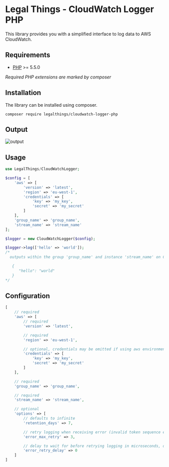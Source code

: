 Legal Things - CloudWatch Logger PHP
==================

This library provides you with a simplified interface to log data to AWS CloudWatch.


## Requirements

- [PHP](http://www.php.net) >= 5.5.0

_Required PHP extensions are marked by composer_


## Installation

The library can be installed using composer.

    composer require legalthings/cloudwatch-logger-php

## Output

![output](https://user-images.githubusercontent.com/5793511/29072119-c16b1ce2-7c46-11e7-87e1-bde855aa279e.png)


## Usage

```php
use LegalThings/CloudWatchLogger;

$config = [
    'aws' => [
        'version' => 'latest',
        'region' => 'eu-west-1',
        'credentials' => [
            'key' => 'my_key',
            'secret' => 'my_secret'
        ]
    ],
    'group_name' => 'group_name',
    'stream_name' => 'stream_name'
];

$logger = new CloudWatchLogger($config);

$logger->log(['hello' => 'world']);
/*
  outputs within the group 'group_name' and instance 'stream_name' on CloudWatch:

   {
      "hello": "world"
   }
*/
```


## Configuration

```php
[
    // required
    'aws' => [
        // required
        'version' => 'latest',

        // required
        'region' => 'eu-west-1',

        // optional, credentials may be omitted if using aws environment variables or roles
        'credentials' => [
            'key' => 'my_key',
            'secret' => 'my_secret'
        ]
    ],

    // required
    'group_name' => 'group_name',

    // required
    'stream_name' => 'stream_name',

    // optional
    'options' => [
        // defaults to infinite
        'retention_days' => 7,

        // retry logging when receiving error (invalid token sequence exception), defaults to 5
        'error_max_retry' => 3,

        // delay to wait for before retrying logging in microseconds, defaults to 100000 microseconds (0.1 seconds)
        'error_retry_delay' => 0
    ]
]
```
